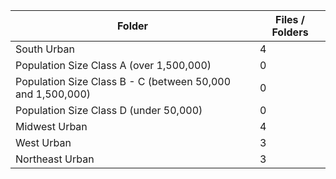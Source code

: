 | Folder                                                     |   Files / Folders |
|------------------------------------------------------------|-------------------|
| South Urban                                                |                 4 |
| Population Size Class A (over 1,500,000)                   |                 0 |
| Population Size Class B - C (between 50,000 and 1,500,000) |                 0 |
| Population Size Class D (under 50,000)                     |                 0 |
| Midwest Urban                                              |                 4 |
| West Urban                                                 |                 3 |
| Northeast Urban                                            |                 3 |